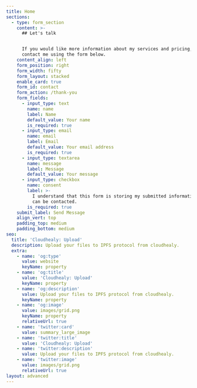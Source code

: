 ```yaml
---
title: Home
sections:
  - type: form_section
    content: >-
      ## Let's talk


      If you would like more information about my services and pricing, please
      contact me using the form below.
    content_align: left
    form_position: right
    form_width: fifty
    form_layout: stacked
    enable_card: true
    form_id: contact
    form_action: /thank-you
    form_fields:
      - input_type: text
        name: name
        label: Name
        default_value: Your name
        is_required: true
      - input_type: email
        name: email
        label: Email
        default_value: Your email address
        is_required: true
      - input_type: textarea
        name: message
        label: Message
        default_value: Your message
      - input_type: checkbox
        name: consent
        label: >-
          I understand that this form is storing my submitted information so I
          can be contacted.
        is_required: true
    submit_label: Send Message
    align_vert: top
    padding_top: medium
    padding_bottom: medium
seo:
  title: 'Cloudhealy: Upload'
  description: Upload your files to IPFS protocol from cloudhealy.
  extra:
    - name: 'og:type'
      value: website
      keyName: property
    - name: 'og:title'
      value: 'Cloudhealy: Upload'
      keyName: property
    - name: 'og:description'
      value: Upload your files to IPFS protocol from cloudhealy.
      keyName: property
    - name: 'og:image'
      value: images/grid.png
      keyName: property
      relativeUrl: true
    - name: 'twitter:card'
      value: summary_large_image
    - name: 'twitter:title'
      value: 'Cloudhealy: Upload'
    - name: 'twitter:description'
      value: Upload your files to IPFS protocol from cloudhealy.
    - name: 'twitter:image'
      value: images/grid.png
      relativeUrl: true
layout: advanced
---
```

